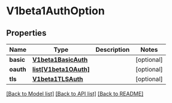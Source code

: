 # V1beta1AuthOption

## Properties
Name | Type | Description | Notes
------------ | ------------- | ------------- | -------------
**basic** | [**V1beta1BasicAuth**](V1beta1BasicAuth.md) |  | [optional] 
**oauth** | [**list[V1beta1OAuth]**](V1beta1OAuth.md) |  | [optional] 
**tls** | [**V1beta1TLSAuth**](V1beta1TLSAuth.md) |  | [optional] 

[[Back to Model list]](../README.md#documentation-for-models) [[Back to API list]](../README.md#documentation-for-api-endpoints) [[Back to README]](../README.md)


